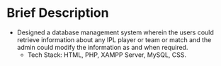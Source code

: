 # Brief Description
+ Designed a database management system wherein the users could retrieve information about any IPL player or team or match and the admin could modify the information as and when required.
  + Tech Stack: HTML, PHP, XAMPP Server, MySQL, CSS.
